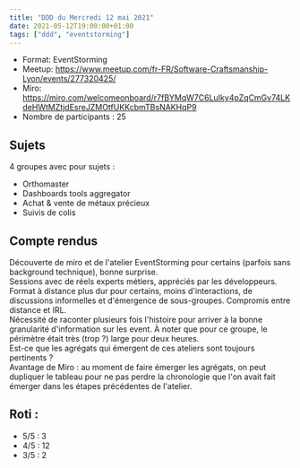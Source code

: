 ```yaml
---
title: "DDD du Mercredi 12 mai 2021"
date: 2021-05-12T19:00:00+01:00
tags: ["ddd", "eventstorming"]
---
```

- Format: EventStorming
- Meetup: https://www.meetup.com/fr-FR/Software-Craftsmanship-Lyon/events/277320425/
- Miro: https://miro.com/welcomeonboard/r7fBYMqW7C6LuIky4pZqCmGv74LKdeHWtMZtjdEsreJZMOtfUKKcbmTBsNAKHqP9
- Nombre de participants : 25

## Sujets 

4 groupes avec pour sujets :  
- Orthomaster  
- Dashboards tools aggregator  
- Achat & vente de métaux précieux  
- Suivis de colis  

## Compte rendus

Découverte de miro et de l'atelier EventStorming pour certains (parfois sans background technique), bonne surprise.  
Sessions avec de réels experts métiers, appréciés par les développeurs.  
Format à distance plus dur pour certains, moins d'interactions, de discussions informelles et d'émergence de sous-groupes. Compromis entre distance et IRL.   
Nécessité de raconter plusieurs fois l'histoire pour arriver à la bonne granularité d'information sur les event. À noter que pour ce groupe, le périmètre était très (trop ?) large pour deux heures.  
Est-ce que les agrégats qui émergent de ces ateliers sont toujours pertinents ?  
Avantage de Miro : au moment de faire émerger les agrégats, on peut dupliquer le tableau pour ne pas perdre la chronologie que l'on avait fait émerger dans les étapes précédentes de l'atelier.  

## Roti :

- 5/5 : 3  
- 4/5 : 12  
- 3/5 : 2  
